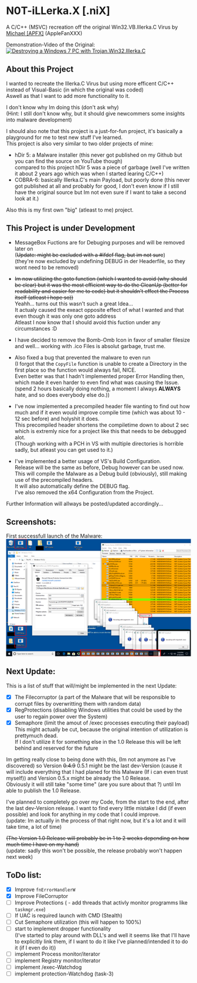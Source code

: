 # N0T-iLLerka.X [.niX]

A C/C++ (MSVC) recreation off the original Win32.VB.Illerka.C Virus by [Michael [APFX]](https://www.youtube.com/channel/UCDo-73OtSjnMKVIEidGu2Xw) (AppleFanXXX)

Demonstration-Video of the Original:\
<a href="https://www.youtube.com/watch?v=HnRm9DBWzY8"><img height="180" src="https://img.youtube.com/vi/HnRm9DBWzY8/maxresdefault.jpg" alt="Destroying a Windows 7 PC with Trojan.Win32.Illerka.C"></a>

## About this Project
I wanted to recreate the Illerka.C Virus but using more efficent C/C++ instead of Visual-Basic (in which the original was coded)\
Aswell as that I want to add more functionality to it.
 
I don't know why Im doing this (don't ask why)\
(Hint: I still don't know why, but it should give newcommers some insights into malware development)

I should also note that this project is a just-for-fun project, it's basically a playground for me to test new stuff I've learned.\
This project is also very similar to two older projects of mine:
- hDir 5: a Malware installer (this never got published on my Github but you can find the source on YouTube though)\
  compared to this project hDir 5 was a piece of garbage (well I've written it about 2 years ago which was when I started learing C/C++)
- COBRA-6: basically Illerka.C's main Payload, but poorly done (this never got published at all and probably for good,
  I don't even know if I still have the original source but Im not even sure if I want to take a second look at it.)

Also this is my first own "big" (atleast to me) project.

## This Project is under Development
- MessageBox Fuctions are for Debuging purposes and will be removed later on\
  (~~Update: might be excluded with a #ifdef flag, but im not sure~~)\
  (they're now excluded by undefining DEBUG in der Headerfile, so they wont need to be removed)

- ~~Im now utilizing the goto function
  (which I wanted to avoid (why should be clear) but it was the most efficient way to do the CleanUp
  (better for readability and easier for me to code) but it shouldn't effect the Process itself (atleast i hope so))~~\
  Yeahh... turns out this wasn't such a great Idea...\
  It actualy caused the exeact opposite effect of what I wanted and that even though it was only one goto address\
  Atleast I now know that I should avoid this fuction under any circumstances :D

- I have decided to remove the Bomb-Omb Icon in favor of smaller filesize and well...
  working with .ico Files is absolut garbage, trust me.

- Also fixed a bug that prevented the malware to even run\
  (I forgot that the `CopyFile` function is unable to create a Directory in the first place so the function would always fail, NICE.\
  Even better was that I hadn't implemented proper Error Handling then, which made it even harder to even find what was causing the Issue.
  (spend 2 hours basically doing nothing, a moment I always **ALWAYS** hate, and so does everybody else do.))

- I've now implemented a precompiled header file wanting to find out how much and if it even would improve compile time
  (which was about 10 - 12 sec before) and holyshit it does.\
  This precompiled header shortens the compiletime down to about 2 sec which is extremly nice for a project like this that needs to be debugged alot.\
  (Though working with a PCH in VS with multiple directories is horrible sadly, but atleast you can get used to it.)

- I've implemented a better usage of VS's Build Configuration.\
  Release will be the same as before, Debug however can be used now.\
  This will compile the Malware as a Debug build (obviously), still making use of the precompiled headers.\
  It will also automatically define the DEBUG flag.\
  I've also removed the x64 Configuration from the Project.

Further Information will allways be posted/updated accordingly...

## Screenshots:
First successfull launch of the Malware:\
<a><img align="center" src="GitRes/MSEdge-Win10-VMWare-2019-09-18-21-44-00.png" alt="Windows 10 VM Screenshot"></a>

## Next Update:
This is a list of stuff that will/might be implemented in the next Update:

- [x] The Filecorruptor (a part of the Malware that will be responsible to corrupt files by overwritting them with random data)
- [x] RegProtections (disabling Windows utilities that could be used by the user to regain power over the System)
- [x] Semaphore (limit the amout of /exec processes executing their payload)\
  This might actually be cut, because the original intention of utilization is prettymuch dead.\
  If I don't utilize it for something else in the 1.0 Release this will be left behind and reserved for the future

Im getting really close to being done with this, (Im not anymore as I've discovered) 
so Version ~~0.4.9~~ 0.5.1 might be the last dev-Version (cause it will include everything that I had planed for this Malware 
(If i can even trust myself)) and Version 0.5.x might be already the 1.0 Release.\
Obviously it will still take "some time" (are you sure about that ?) until Im able to publish the 1.0 Release.

I've planned to completely go over my Code, from the start to the end, after the last dev-Version release.
I want to find every little mistake I did (if even possible) and look for anything in my code that I could improve.\
(update: Im actually in the process of that right now, but it's a lot and it will take time, a lot of time)

~~(The Version 1.0 Release will probably be in 1 to 2 weeks depending on how much time I have on my hand)~~\
(update: sadly this won't be possible, the release probably won't happen next week)

## ToDo list:
- [x] Improve `fnErrorHandlerW`
- [x] Improve FileCorruptor
- [ ] Improve Protections ( - add threads that activly monitor programms like `taskmgr.exe`)
- [ ] If UAC is required launch with CMD (Stealth)
- [ ] Cut Semaphore utilization (this will happen to 100%)
- [ ] start to implement dropper functionality\
  (I've started to play around with DLL's and well it seems like that I'll have to explicitly link them,
  if I want to do it like I've planned/intended it to do it (if I even do it))
- [ ] implement Process monitor/iterator
- [ ] implement Registry monitor/iterator
- [ ] implement /exec-Watchdog
- [ ] implement protection-Watchdog (task-3)
